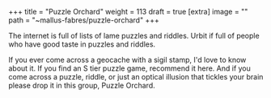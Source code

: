 
+++
title = "Puzzle Orchard"
weight = 113
draft = true
[extra]
image = ""
path = "~mallus-fabres/puzzle-orchard"
+++


The internet is full of lists of lame puzzles and riddles. Urbit if full of people who have good taste in puzzles and riddles. 

If you ever come across a geocache with a sigil stamp, I'd love to know about it. If you find an S tier puzzle game, recommend it here. And if you come across a puzzle, riddle, or just an optical illusion that tickles your brain please drop it in this group, Puzzle Orchard.
